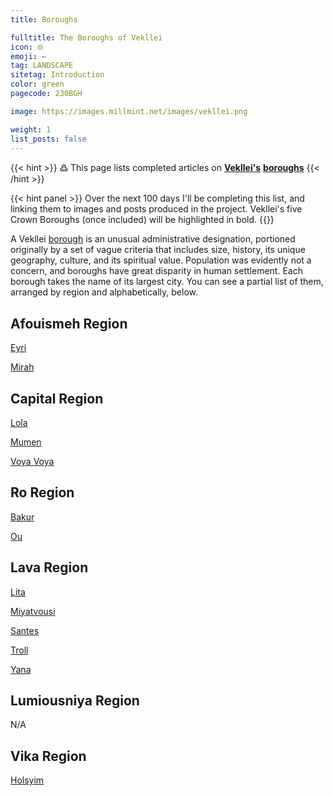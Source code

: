 ```yaml
---
title: Boroughs

fulltitle: The Boroughs of Vekllei
icon: 🌐
emoji: ←
tag: LANDSCAPE
sitetag: Introduction
color: green
pagecode: 230BGH

image: https://images.millmint.net/images/vekllei.png

weight: 1
list_posts: false
---
```

<style>
.gt-container {
  display: none;
}
</style>

{{< hint >}}
߷ This page lists completed articles on [**Vekllei's**](/utopia/vekllei) [**boroughs**](/utopia/vekllei/#administrative-divisions)
{{< /hint >}}

{{< hint panel >}}
Over the next 100 days I'll be completing this list, and linking them to images and posts produced in the project. Vekllei's five Crown Boroughs (once included) will be highlighted in bold.
{{</hint>}}

A Vekllei [borough](/utopia/vekllei/#administrative-divisions) is an unusual administrative designation, portioned originally by a set of vague criteria that includes size, history, its unique geography, culture, and its spiritual value. Population was evidently not a concern, and boroughs have great disparity in human settlement. Each borough takes the name of its largest city. You can see a partial list of them, arranged by region and alphabetically, below.

## Afouismeh Region

[Eyri](/utopia/vekllei/landscape/boroughs/eyri)

[Mirah](/utopia/vekllei/landscape/boroughs/mirah)

## Capital Region

[Lola](/utopia/vekllei/landscape/boroughs/lola)

[Mumen](/utopia/vekllei/landscape/boroughs/mumen)

[Voya Voya](/utopia/vekllei/landscape/boroughs/voya-voya)

## Ro Region

[Bakur](/utopia/vekllei/landscape/boroughs/bakur)

[Ou](/utopia/vekllei/landscape/boroughs/ou)

## Lava Region

[Lita](/utopia/vekllei/landscape/boroughs/lita)

[Miyatvousi](/utopia/vekllei/landscape/boroughs/miyatvousi)

[Santes](/utopia/vekllei/landscape/boroughs/santes)

[Troll](/utopia/vekllei/landscape/boroughs/troll)

[Yana](/utopia/vekllei/landscape/boroughs/yana)

## Lumiousniya Region

N/A

## Vika Region

[Holsyim](/utopia/vekllei/landscape/boroughs/holsyim)
